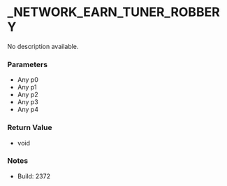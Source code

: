# _NETWORK_EARN_TUNER_ROBBERY

No description available.

### Parameters
* Any p0
* Any p1
* Any p2
* Any p3
* Any p4

### Return Value
* void

### Notes
* Build: 2372


